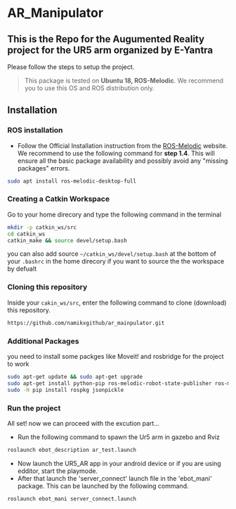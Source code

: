 # **AR_Manipulator**



## This is the Repo for the Augumented Reality project for the UR5 arm organized by E-Yantra  

Please follow the steps to setup the project. 


> This package is tested on **Ubuntu 18, ROS-Melodic**. We recommend you to use this OS and ROS distribution only.


## Installation

###  ROS installation

- Follow the Official Installation instruction from the [ROS-Melodic](http://wiki.ros.org/melodic/Installation/Ubuntu) website. We recommend to use the following command for **step 1.4**. This will ensure all the basic package availability and possibly avoid any "missing packages" errors.

```bash
sudo apt install ros-melodic-desktop-full
```

### Creating a Catkin Workspace

Go to your home direcory and type the following command in the terminal

```bash
mkdir -p catkin_ws/src
cd catkin_ws 
catkin_make && source devel/setup.bash
```
you can also add source `~/catkin_ws/devel/setup.bash` at the bottom of your `.bashrc` in the home direcory if you want to source the the workspace by defualt 

### Cloning this repository

Inside your `cakin_ws/src`, enter the following command to clone (download) this repository. 

```bash
https://github.com/namikxgithub/ar_mainpulator.git
```

### Additional Packages 

you need to install some packges like Moveit! and rosbridge for the project to work

```bash
sudo apt-get update && sudo apt-get upgrade
sudo apt-get install python-pip ros-melodic-robot-state-publisher ros-melodic-moveit ros-melodic-rosbridge-suite ros-melodic-joy ros-melodic-ros-control ros-melodic-ros-controllers ros-melodic-tf2-web-republisher
sudo -H pip install rospkg jsonpickle
```
### Run the project

All set! now we can proceed with the excution part...    
- Run the following command to spawn the Ur5 arm in gazebo and Rviz

```bash
roslaunch ebot_description ar_test.launch
```
- Now launch the UR5_AR app in your android device or if you are using edditor, start the playmode.
- After that launch the 'server_connect' launch file in the 'ebot_mani' package. This can be launched by the following command.
```bash
roslaunch ebot_mani server_connect.launch
```

